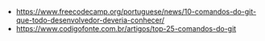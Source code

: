 - https://www.freecodecamp.org/portuguese/news/10-comandos-do-git-que-todo-desenvolvedor-deveria-conhecer/
- https://www.codigofonte.com.br/artigos/top-25-comandos-do-git
